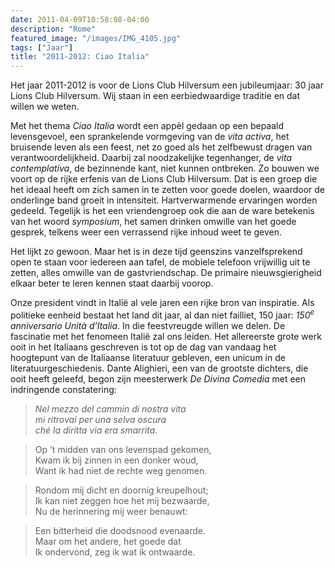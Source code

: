 ```yaml
---
date: 2011-04-09T10:58:08-04:00
description: "Rome"
featured_image: "/images/IMG_4105.jpg"
tags: ["Jaar"]
title: "2011-2012: Ciao Italia"
---
```


Het jaar 2011-2012 is voor de Lions Club Hilversum een jubileumjaar:
30 jaar Lions Club Hilversum. Wij staan in een eerbiedwaardige traditie en dat willen we weten.

Met het thema _Ciao Italia_ wordt een appèl gedaan op een bepaald levensgevoel,
een sprankelende vormgeving van de _vita activa_, het bruisende leven als een feest,
net zo goed als het zelfbewust dragen van verantwoordelijkheid. Daarbij zal noodzakelijke
tegenhanger, de _vita contemplativa_, de bezinnende kant, niet kunnen ontbreken. Zo bouwen
we voort op de rijke erfenis van de Lions Club Hilversum. Dat is een groep die het ideaal
heeft om zich samen in te zetten voor goede doelen, waardoor de onderlinge band groeit in
intensiteit. Hartverwarmende ervaringen worden gedeeld. Tegelijk is het een vriendengroep
ook die aan de ware betekenis van het woord _symposium_, het samen drinken omwille van het
goede gesprek, telkens weer een verrassend rijke inhoud weet te geven.

Het lijkt zo gewoon. Maar het is in deze tijd geenszins vanzelfsprekend open te staan voor
iedereen aan tafel, de mobiele telefoon vrijwillig uit te zetten, alles omwille van de
gastvriendschap.  De primaire nieuwsgierigheid elkaar beter te leren kennen staat daarbij voorop.

Onze president vindt in Italië al vele jaren een rijke bron van inspiratie. Als politieke
eenheid bestaat het land dit jaar, al dan niet failliet, 150 jaar: _150<sup>e</sup> anniversario Unità
d’Italia_. In die feestvreugde willen we delen. De fascinatie met het fenomeen Italië zal
ons leiden. Het allereerste grote werk ooit in het Italiaans geschreven is tot op de
dag van vandaag het hoogtepunt van de Italiaanse literatuur gebleven, een unicum in de
literatuurgeschiedenis. Dante Alighieri, een van de grootste dichters, die ooit heeft
geleefd, begon zijn meesterwerk _De Divina Comedia_ met een indringende constatering:

> _Nel mezzo del cammin di nostra vita  
 mi ritrovai per una selva oscura  
 ché la diritta via era smarrita._

>Op ’t midden van ons levenspad gekomen,  
Kwam ik bij zinnen in een donker woud,  
Want ik had niet de rechte weg genomen.

>Rondom mij dicht en doornig kreupelhout;  
Ik kan niet zeggen hoe het mij bezwaarde,  
Nu de herinnering mij weer benauwt:

>Een bitterheid die doodsnood evenaarde.  
Maar om het andere, het goede dat  
Ik ondervond, zeg ik wat ik ontwaarde.
